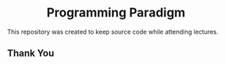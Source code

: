 <h1 align="center">Programming Paradigm</h1>

This repository was created to keep source code while attending lectures.

## Thank You
